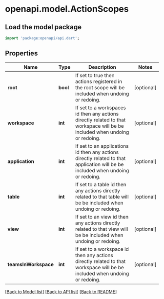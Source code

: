 # openapi.model.ActionScopes

## Load the model package
```dart
import 'package:openapi/api.dart';
```

## Properties
Name | Type | Description | Notes
------------ | ------------- | ------------- | -------------
**root** | **bool** | If set to true then actions registered in the root scope will be included when undoing or redoing. | [optional] 
**workspace** | **int** | If set to a workspaces id then any actions directly related to that workspace will be be included when undoing or redoing. | [optional] 
**application** | **int** | If set to an applications id then any actions directly related to that application will be be included when undoing or redoing. | [optional] 
**table** | **int** | If set to a table id then any actions directly related to that table will be be included when undoing or redoing. | [optional] 
**view** | **int** | If set to an view id then any actions directly related to that view will be be included when undoing or redoing. | [optional] 
**teamsInWorkspace** | **int** | If set to a workspace id then any actions directly related to that workspace will be be included when undoing or redoing. | [optional] 

[[Back to Model list]](../README.md#documentation-for-models) [[Back to API list]](../README.md#documentation-for-api-endpoints) [[Back to README]](../README.md)


